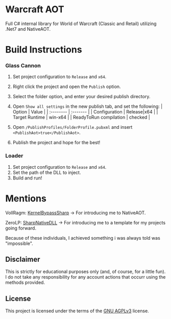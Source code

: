 # Warcraft AOT
Full C# internal library for World of Warcraft (Classic and Retail) utilizing .Net7 and NativeAOT.




# Build Instructions

### Glass Cannon
1. Set project configuration to `Release` and `x64`.
2. Right click the project and open the `Publish` option.
3. Select the folder option, and enter your desired publish directory.
4. Open `Show all settings` in the new publish tab, and set the following:
| Option | Value |
| :-------- | :------- |
| Configuration | Release\|x64 |
| Target Runtime | win-x64 |
| ReadyToRun compilation | checked |

5. Open `/PublishProfiles/FolderProfile.pubxml` and insert `<PublishAot>true</PublishAot>`.
6. Publish the project and hope for the best!

### Loader
1. Set project configuration to `Release` and `x64`.
2. Set the path of the DLL to inject.
3. Build and run!
# Mentions
VollRagm: [KernelBypassSharp]("https://github.com/VollRagm/KernelBypassSharp/") -> For introducing me to NativeAOT.

ZeroLP: [SharpNativeDLL]("https://github.com/ZeroLP/SharpNativeDLL") -> For introducing me to a template for my projects going forward. 

Because of these individuals, I achieved something i was always told was "impossible".
## Disclaimer

This is strictly for educational purposes only (and, of course, for a little fun).
I do not take any responsibility for any account actions that occurr using the methods provided.
## License
This project is licensed under the terms of the [GNU AGPLv3](https://choosealicense.com/licenses/agpl-3.0/) license.
